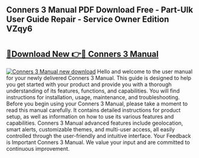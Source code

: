 ## Conners 3 Manual PDF Download Free - Part-Ulk User Guide Repair - Service Owner Edition VZqy6

# <h2><a href="http://bc24931.oget.top/?id=Conners+3+Manual">🔗Download New 👉🔴 Conners 3 Manual</a></h2>

[![Conners 3 Manual new download](https://i.imgur.com/5g1atiW.png)](http://bc24931.oget.top/?id=Conners+3+Manual)
Hello and welcome to the user manual for your newly delivered Conners 3 Manual. This guide is designed to help you get started with your product and provide you with a thorough understanding of its features, functions, and capabilities. You will find instructions for installation, usage, maintenance, and troubleshooting. Before you begin using your Conners 3 Manual, please take a moment to read this manual carefully. It contains detailed instructions for product setup, as well as information on how to use its various features and capabilities. Conners 3 Manual advanced features include geolocation, smart alerts, customizable themes, and multi-user access, all easily controlled through the user-friendly and intuitive interface. Your Feedback is Important Conners 3 Manual. We value your input and are committed to continuous improvement.
